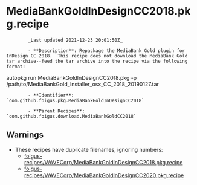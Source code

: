 # MediaBankGoldInDesignCC2018.pkg.recipe

            _Last updated 2021-12-23 20:01:50Z_

            - **Description**: Repackage the MediaBank Gold plugin for InDesign CC 2018.  This recipe does not download the MediaBank Gold tar archive--feed the tar archive into the recipe via the following format:

autopkg run MediaBankGoldInDesignCC2018.pkg -p /path/to/MediaBankGold_Installer_osx_CC_2018_20190127.tar

            - **Identifier**: `com.github.foigus.pkg.MediaBankGoldInDesignCC2018`

            - **Parent Recipes**: `com.github.foigus.download.MediaBankGoldCC2018`


## Warnings

- These recipes have duplicate filenames, ignoring numbers:
    - [foigus-recipes/WAVECorp/MediaBankGoldInDesignCC2018.pkg.recipe](/autopkg-dupe-tracker/foigus-recipes/WAVECorp/MediaBankGoldInDesignCC2018.pkg.recipe)
    - [foigus-recipes/WAVECorp/MediaBankGoldInDesignCC2020.pkg.recipe](/autopkg-dupe-tracker/foigus-recipes/WAVECorp/MediaBankGoldInDesignCC2020.pkg.recipe)